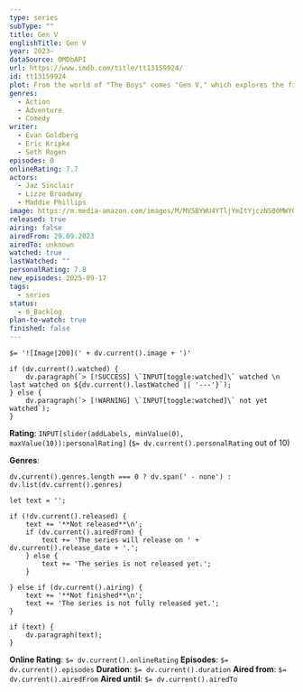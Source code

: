 ```yaml
---
type: series
subType: ""
title: Gen V
englishTitle: Gen V
year: 2023–
dataSource: OMDbAPI
url: https://www.imdb.com/title/tt13159924/
id: tt13159924
plot: From the world of "The Boys" comes "Gen V," which explores the first generation of superheroes to know that their super powers are from Compound V. These heroes put their physical and moral boundaries to the test competing for the...
genres:
  - Action
  - Adventure
  - Comedy
writer:
  - Evan Goldberg
  - Eric Kripke
  - Seth Rogen
episodes: 0
onlineRating: 7.7
actors:
  - Jaz Sinclair
  - Lizze Broadway
  - Maddie Phillips
image: https://m.media-amazon.com/images/M/MV5BYWU4YTljYmItYjczNS00MWY0LWI3NjctZjJhYjU3NWNmNWZhXkEyXkFqcGc@._V1_SX300.jpg
released: true
airing: false
airedFrom: 29.09.2023
airedTo: unknown
watched: true
lastWatched: ""
personalRating: 7.8
new_episodes: 2025-09-17
tags:
  - series
status:
  - 0_Backlog
plan-to-watch: true
finished: false
---
```


`$= '![Image|200](' + dv.current().image + ')'`

```dataviewjs
if (dv.current().watched) {
	dv.paragraph(`> [!SUCCESS] \`INPUT[toggle:watched]\` watched \n last watched on ${dv.current().lastWatched || '---'}`);
} else {
	dv.paragraph(`> [!WARNING] \`INPUT[toggle:watched]\` not yet watched`);
}
```

**Rating**:  `INPUT[slider(addLabels, minValue(0), maxValue(10)):personalRating]` (`$= dv.current().personalRating` out of 10)

**Genres**:
```dataviewjs
dv.current().genres.length === 0 ? dv.span(' - none') : dv.list(dv.current().genres)
```

```dataviewjs
let text = '';

if (!dv.current().released) {
	text += '**Not released**\n';
	if (dv.current().airedFrom) {
		text += 'The series will release on ' + dv.current().release_date + '.';
	} else {
		text += 'The series is not released yet.';
	}
	
} else if (dv.current().airing) {
	text += '**Not finished**\n';
	text += 'The series is not fully released yet.';
}

if (text) {
	dv.paragraph(text);
}
```

**Online Rating**: `$= dv.current().onlineRating`
**Episodes**: `$= dv.current().episodes`
**Duration**:  `$= dv.current().duration`
**Aired from**: `$= dv.current().airedFrom`
**Aired until**: `$= dv.current().airedTo`